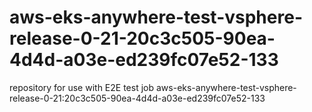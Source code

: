# aws-eks-anywhere-test-vsphere-release-0-21-20c3c505-90ea-4d4d-a03e-ed239fc07e52-133
repository for use with E2E test job aws-eks-anywhere-test-vsphere-release-0-21:20c3c505-90ea-4d4d-a03e-ed239fc07e52-133
